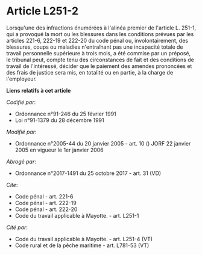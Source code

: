 # Article L251-2

Lorsqu'une des infractions énumérées à l'alinéa premier de l'article L. 251-1, qui a provoqué la mort ou les blessures dans
les conditions prévues par les articles 221-6, 222-19 et 222-20 du code pénal ou, involontairement, des blessures, coups ou
maladies n'entraînant pas une incapacité totale de travail personnelle supérieure à trois mois, a été commise par un préposé,
le tribunal peut, compte tenu des circonstances de fait et des conditions de travail de l'intéressé, décider que le paiement
des amendes prononcées et des frais de justice sera mis, en totalité ou en partie, à la charge de l'employeur.

**Liens relatifs à cet article**

_Codifié par_:

  - Ordonnance n°91-246 du 25 février 1991
  - Loi n°91-1379 du 28 décembre 1991

_Modifié par_:

  - Ordonnance n°2005-44 du 20 janvier 2005 - art. 10 () JORF 22 janvier 2005 en vigueur le 1er janvier 2006

_Abrogé par_:

  - Ordonnance n°2017-1491 du 25 octobre 2017 - art. 31 (VD)

_Cite_:

  - Code pénal - art. 221-6
  - Code pénal - art. 222-19
  - Code pénal - art. 222-20
  - Code du travail applicable à Mayotte. - art. L251-1

_Cité par_:

  - Code du travail applicable à Mayotte. - art. L251-4 (VT)
  - Code rural et de la pêche maritime - art. L781-53 (VT)
